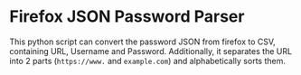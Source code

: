 # Firefox JSON Password Parser

This python script can convert the password JSON from firefox to CSV, containing URL, Username and Password.
Additionally, it separates the URL into 2 parts (`https://www.` and `example.com`) and alphabetically sorts them.
